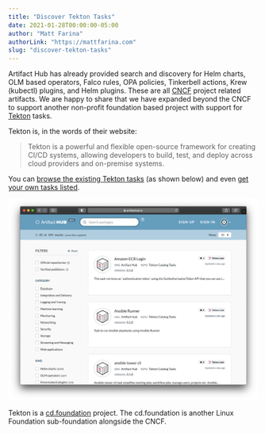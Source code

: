 ```yaml
---
title: "Discover Tekton Tasks"
date: 2021-01-28T00:00:00-05:00
author: "Matt Farina"
authorLink: "https://mattfarina.com"
slug: "discover-tekton-tasks"
---
```


Artifact Hub has already provided search and discovery for Helm charts, OLM based operators, Falco rules, OPA policies, Tinkerbell actions, Krew (kubectl) plugins, and Helm plugins. These are all [CNCF](https://www.cncf.io/) project related artifacts. We are happy to share that we have expanded beyond the CNCF to support another non-profit foundation based project with support for [Tekton](https://tekton.dev/) tasks.<!--more-->

Tekton is, in the words of their website:

> Tekton is a powerful and flexible open-source framework for creating CI/CD systems, allowing developers to build, test, and deploy across cloud providers and on-premise systems.

You can [browse the existing Tekton tasks](https://artifacthub.io/packages/search?page=1&kind=7) (as shown below) and even [get your own tasks listed](https://artifacthub.io/docs/topics/repositories/#tekton-tasks-repositories).

[![Tekton tasks on Artifact Hub](tekton.png)](https://artifacthub.io/packages/search?page=1&kind=7)

Tekton is a [cd.foundation](https://cd.foundation/) project. The cd.foundation is another Linux Foundation sub-foundation alongside the CNCF.